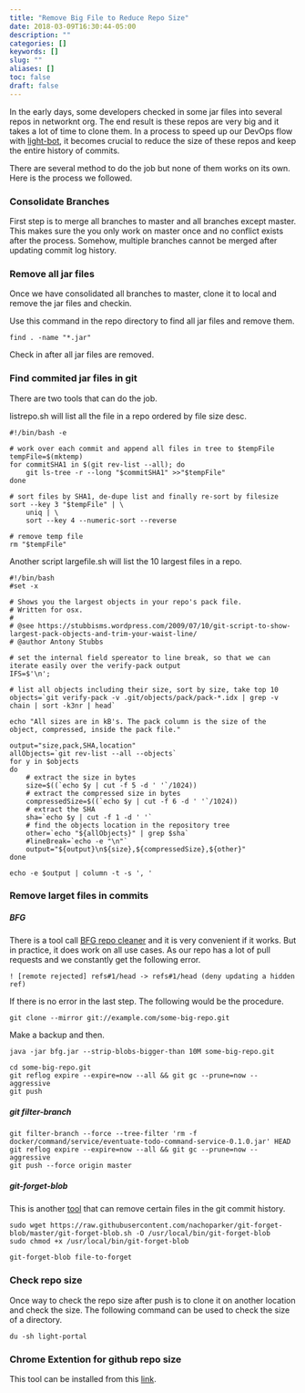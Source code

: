 ```yaml
---
title: "Remove Big File to Reduce Repo Size"
date: 2018-03-09T16:30:44-05:00
description: ""
categories: []
keywords: []
slug: ""
aliases: []
toc: false
draft: false
---
```


In the early days, some developers checked in some jar files into several repos in networknt org. The
end result is these repos are very big and it takes a lot of time to clone them. In a process to speed
up our DevOps flow with [light-bot][], it becomes crucial to reduce the size of these repos and keep
the entire history of commits. 

There are several method to do the job but none of them works on its own. Here is the process we followed.


### Consolidate Branches

First step is to merge all branches to master and all branches except master. This makes sure the you
only work on master once and no conflict exists after the process. Somehow, multiple branches cannot
be merged after updating commit log history. 


### Remove all jar files

Once we have consolidated all branches to master, clone it to local and remove the jar files and checkin.

Use this command in the repo directory to find all jar files and remove them. 

```
find . -name "*.jar"
``` 

Check in after all jar files are removed. 

### Find commited jar files in git

There are two tools that can do the job. 

listrepo.sh will list all the file in a repo ordered by file size desc.  

```
#!/bin/bash -e

# work over each commit and append all files in tree to $tempFile
tempFile=$(mktemp)
for commitSHA1 in $(git rev-list --all); do
	git ls-tree -r --long "$commitSHA1" >>"$tempFile"
done

# sort files by SHA1, de-dupe list and finally re-sort by filesize
sort --key 3 "$tempFile" | \
	uniq | \
	sort --key 4 --numeric-sort --reverse

# remove temp file
rm "$tempFile"

```

Another script largefile.sh will list the 10 largest files in a repo.

```
#!/bin/bash
#set -x

# Shows you the largest objects in your repo's pack file.
# Written for osx.
#
# @see https://stubbisms.wordpress.com/2009/07/10/git-script-to-show-largest-pack-objects-and-trim-your-waist-line/
# @author Antony Stubbs

# set the internal field spereator to line break, so that we can iterate easily over the verify-pack output
IFS=$'\n';

# list all objects including their size, sort by size, take top 10
objects=`git verify-pack -v .git/objects/pack/pack-*.idx | grep -v chain | sort -k3nr | head`

echo "All sizes are in kB's. The pack column is the size of the object, compressed, inside the pack file."

output="size,pack,SHA,location"
allObjects=`git rev-list --all --objects`
for y in $objects
do
    # extract the size in bytes
    size=$((`echo $y | cut -f 5 -d ' '`/1024))
    # extract the compressed size in bytes
    compressedSize=$((`echo $y | cut -f 6 -d ' '`/1024))
    # extract the SHA
    sha=`echo $y | cut -f 1 -d ' '`
    # find the objects location in the repository tree
    other=`echo "${allObjects}" | grep $sha`
    #lineBreak=`echo -e "\n"`
    output="${output}\n${size},${compressedSize},${other}"
done

echo -e $output | column -t -s ', '
``` 

### Remove larget files in commits

##### BFG
There is a tool call [BFG repo cleaner][] and it is very convenient if it works. But in practice, it does
work on all use cases. As our repo has a lot of pull requests and we constantly get the following error. 

```
! [remote rejected] refs#1/head -> refs#1/head (deny updating a hidden ref)
``` 

If there is no error in the last step. The following would be the procedure. 

```
git clone --mirror git://example.com/some-big-repo.git
```  
Make a backup and then. 

```
java -jar bfg.jar --strip-blobs-bigger-than 10M some-big-repo.git
```

```
cd some-big-repo.git
git reflog expire --expire=now --all && git gc --prune=now --aggressive
git push
```

##### git filter-branch 

```
git filter-branch --force --tree-filter 'rm -f docker/command/service/eventuate-todo-command-service-0.1.0.jar' HEAD
git reflog expire --expire=now --all && git gc --prune=now --aggressive
git push --force origin master
```

##### git-forget-blob

This is another [tool][] that can remove certain files in the git commit history. 

```
sudo wget https://raw.githubusercontent.com/nachoparker/git-forget-blob/master/git-forget-blob.sh -O /usr/local/bin/git-forget-blob
sudo chmod +x /usr/local/bin/git-forget-blob
```

```
git-forget-blob file-to-forget
```
 
### Check repo size

Once way to check the repo size after push is to clone it on another location and check the size. The
following command can be used to check the size of a directory. 

```
du -sh light-portal
```

### Chrome Extention for github repo size

This tool can be installed from this [link][]. 

[light-bot]: /tool/light-bot/
[BFG repo cleaner]: https://rtyley.github.io/bfg-repo-cleaner/
[tool]: https://ownyourbits.com/2017/01/18/completely-remove-a-file-from-a-git-repository-with-git-forget-blob/
[link]: https://chrome.google.com/webstore/detail/github-repository-size/apnjnioapinblneaedefcnopcjepgkci?hl=en

